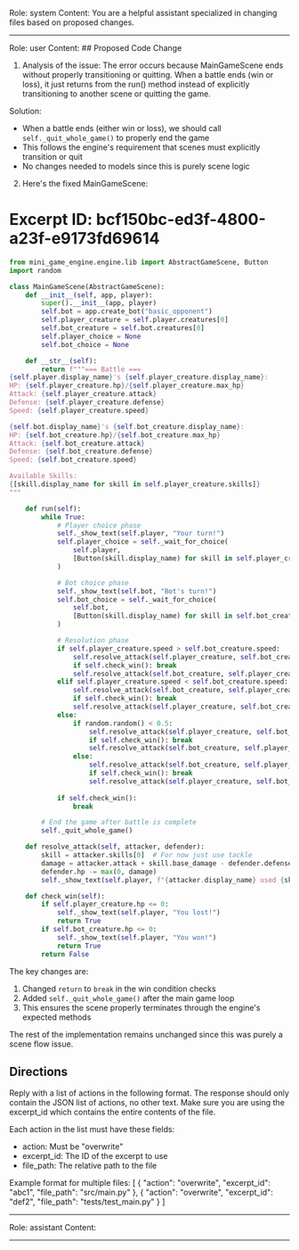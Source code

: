 Role: system
Content: You are a helpful assistant specialized in changing files based on proposed changes.
__________________
Role: user
Content: ## Proposed Code Change
1. Analysis of the issue:
The error occurs because MainGameScene ends without properly transitioning or quitting. When a battle ends (win or loss), it just returns from the run() method instead of explicitly transitioning to another scene or quitting the game.

Solution:
- When a battle ends (either win or loss), we should call `self._quit_whole_game()` to properly end the game
- This follows the engine's requirement that scenes must explicitly transition or quit
- No changes needed to models since this is purely scene logic

2. Here's the fixed MainGameScene:

# Excerpt ID: bcf150bc-ed3f-4800-a23f-e9173fd69614
```python main_game/scenes/main_game_scene.py
from mini_game_engine.engine.lib import AbstractGameScene, Button
import random

class MainGameScene(AbstractGameScene):
    def __init__(self, app, player):
        super().__init__(app, player)
        self.bot = app.create_bot("basic_opponent")
        self.player_creature = self.player.creatures[0]
        self.bot_creature = self.bot.creatures[0]
        self.player_choice = None
        self.bot_choice = None

    def __str__(self):
        return f"""=== Battle ===
{self.player.display_name}'s {self.player_creature.display_name}:
HP: {self.player_creature.hp}/{self.player_creature.max_hp}
Attack: {self.player_creature.attack}
Defense: {self.player_creature.defense}
Speed: {self.player_creature.speed}

{self.bot.display_name}'s {self.bot_creature.display_name}:
HP: {self.bot_creature.hp}/{self.bot_creature.max_hp}
Attack: {self.bot_creature.attack}
Defense: {self.bot_creature.defense}
Speed: {self.bot_creature.speed}

Available Skills:
{[skill.display_name for skill in self.player_creature.skills]}
"""

    def run(self):
        while True:
            # Player choice phase
            self._show_text(self.player, "Your turn!")
            self.player_choice = self._wait_for_choice(
                self.player, 
                [Button(skill.display_name) for skill in self.player_creature.skills]
            )

            # Bot choice phase
            self._show_text(self.bot, "Bot's turn!")
            self.bot_choice = self._wait_for_choice(
                self.bot,
                [Button(skill.display_name) for skill in self.bot_creature.skills]
            )

            # Resolution phase
            if self.player_creature.speed > self.bot_creature.speed:
                self.resolve_attack(self.player_creature, self.bot_creature)
                if self.check_win(): break
                self.resolve_attack(self.bot_creature, self.player_creature)
            elif self.player_creature.speed < self.bot_creature.speed:
                self.resolve_attack(self.bot_creature, self.player_creature)
                if self.check_win(): break
                self.resolve_attack(self.player_creature, self.bot_creature)
            else:
                if random.random() < 0.5:
                    self.resolve_attack(self.player_creature, self.bot_creature)
                    if self.check_win(): break
                    self.resolve_attack(self.bot_creature, self.player_creature)
                else:
                    self.resolve_attack(self.bot_creature, self.player_creature)
                    if self.check_win(): break
                    self.resolve_attack(self.player_creature, self.bot_creature)
            
            if self.check_win():
                break

        # End the game after battle is complete
        self._quit_whole_game()

    def resolve_attack(self, attacker, defender):
        skill = attacker.skills[0]  # For now just use tackle
        damage = attacker.attack + skill.base_damage - defender.defense
        defender.hp -= max(0, damage)
        self._show_text(self.player, f"{attacker.display_name} used {skill.display_name}! Dealt {damage} damage!")

    def check_win(self):
        if self.player_creature.hp <= 0:
            self._show_text(self.player, "You lost!")
            return True
        if self.bot_creature.hp <= 0:
            self._show_text(self.player, "You won!")
            return True
        return False
```

The key changes are:
1. Changed `return` to `break` in the win condition checks
2. Added `self._quit_whole_game()` after the main game loop
3. This ensures the scene properly terminates through the engine's expected methods

The rest of the implementation remains unchanged since this was purely a scene flow issue.

## Directions
Reply with a list of actions in the following format. The response should only contain the JSON list of actions, no other text.
Make sure you are using the excerpt_id which contains the entire contents of the file.

Each action in the list must have these fields:
- action: Must be "overwrite"
- excerpt_id: The ID of the excerpt to use
- file_path: The relative path to the file

Example format for multiple files:
[
    {
        "action": "overwrite",
        "excerpt_id": "abc1",
        "file_path": "src/main.py"
    },
    {
        "action": "overwrite",
        "excerpt_id": "def2",
        "file_path": "tests/test_main.py"
    }
]
__________________
Role: assistant
Content: 
__________________
